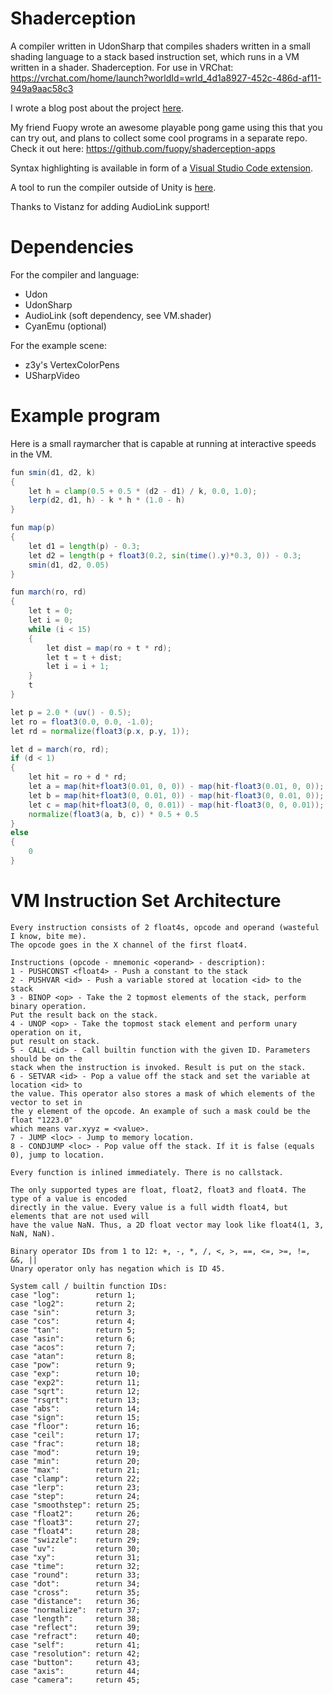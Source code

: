 # Shaderception
A compiler written in UdonSharp that compiles shaders written in a small shading language to a stack based instruction set, which runs in a VM written in a shader. Shaderception. For use in VRChat: https://vrchat.com/home/launch?worldId=wrld_4d1a8927-452c-486d-af11-949a9aac58c3

I wrote a blog post about the project [here](https://pema.dev/2022/04/28/shaderception/).

My friend Fuopy wrote an awesome playable pong game using this that you can try out, and plans to collect some cool programs in a separate repo. Check it out here: https://github.com/fuopy/shaderception-apps

Syntax highlighting is available in form of a [Visual Studio Code extension](https://marketplace.visualstudio.com/items?itemName=Pema99.psl).

A tool to run the compiler outside of Unity is [here](https://github.com/pema99/shaderception-standalone).

Thanks to Vistanz for adding AudioLink support!

# Dependencies
For the compiler and language:
- Udon
- UdonSharp
- AudioLink (soft dependency, see VM.shader)
- CyanEmu (optional)

For the example scene:
- z3y's VertexColorPens
- USharpVideo

# Example program
Here is a small raymarcher that is capable at running at interactive speeds in the VM.

```glsl
fun smin(d1, d2, k)
{
    let h = clamp(0.5 + 0.5 * (d2 - d1) / k, 0.0, 1.0);
    lerp(d2, d1, h) - k * h * (1.0 - h)
}

fun map(p)
{
    let d1 = length(p) - 0.3;
    let d2 = length(p + float3(0.2, sin(time().y)*0.3, 0)) - 0.3;
    smin(d1, d2, 0.05)
}

fun march(ro, rd)
{
    let t = 0;
    let i = 0;
    while (i < 15)
    {
        let dist = map(ro + t * rd);
        let t = t + dist;
        let i = i + 1;
    }
    t
}

let p = 2.0 * (uv() - 0.5);
let ro = float3(0.0, 0.0, -1.0);
let rd = normalize(float3(p.x, p.y, 1));

let d = march(ro, rd);
if (d < 1)
{
    let hit = ro + d * rd;
    let a = map(hit+float3(0.01, 0, 0)) - map(hit-float3(0.01, 0, 0));
    let b = map(hit+float3(0, 0.01, 0)) - map(hit-float3(0, 0.01, 0));
    let c = map(hit+float3(0, 0, 0.01)) - map(hit-float3(0, 0, 0.01));
    normalize(float3(a, b, c)) * 0.5 + 0.5
}
else
{
    0
}
```



# VM Instruction Set Architecture 

```
Every instruction consists of 2 float4s, opcode and operand (wasteful I know, bite me).
The opcode goes in the X channel of the first float4.

Instructions (opcode - mnemonic <operand> - description):
1 - PUSHCONST <float4> - Push a constant to the stack
2 - PUSHVAR <id> - Push a variable stored at location <id> to the stack
3 - BINOP <op> - Take the 2 topmost elements of the stack, perform binary operation.
Put the result back on the stack.
4 - UNOP <op> - Take the topmost stack element and perform unary operation on it,
put result on stack.
5 - CALL <id> - Call builtin function with the given ID. Parameters should be on the
stack when the instruction is invoked. Result is put on the stack.
6 - SETVAR <id> - Pop a value off the stack and set the variable at location <id> to
the value. This operator also stores a mask of which elements of the vector to set in
the y element of the opcode. An example of such a mask could be the float "1223.0"
which means var.xyyz = <value>.
7 - JUMP <loc> - Jump to memory location.
8 - CONDJUMP <loc> - Pop value off the stack. If it is false (equals 0), jump to location.

Every function is inlined immediately. There is no callstack.

The only supported types are float, float2, float3 and float4. The type of a value is encoded
directly in the value. Every value is a full width float4, but elements that are not used will
have the value NaN. Thus, a 2D float vector may look like float4(1, 3, NaN, NaN).

Binary operator IDs from 1 to 12: +, -, *, /, <, >, ==, <=, >=, !=, &&, ||
Unary operator only has negation which is ID 45.

System call / builtin function IDs:
case "log":        return 1;
case "log2":       return 2;
case "sin":        return 3;     
case "cos":        return 4;  
case "tan":        return 5;     
case "asin":       return 6;     
case "acos":       return 7;     
case "atan":       return 8;     
case "pow":        return 9;            
case "exp":        return 10;  
case "exp2":       return 11;       
case "sqrt":       return 12;       
case "rsqrt":      return 13;       
case "abs":        return 14;   
case "sign":       return 15;        
case "floor":      return 16;        
case "ceil":       return 17;        
case "frac":       return 18;        
case "mod":        return 19;                
case "min":        return 20;            
case "max":        return 21;            
case "clamp":      return 22;                    
case "lerp":       return 23;                    
case "step":       return 24;            
case "smoothstep": return 25;
case "float2":     return 26;
case "float3":     return 27;
case "float4":     return 28;
case "swizzle":    return 29;          
case "uv":         return 30;
case "xy":         return 31;
case "time":       return 32;
case "round":      return 33;
case "dot":        return 34;
case "cross":      return 35;
case "distance":   return 36;
case "normalize":  return 37;
case "length":     return 38;
case "reflect":    return 39;
case "refract":    return 40;
case "self":       return 41;
case "resolution": return 42;
case "button":     return 43;
case "axis":       return 44;
case "camera":     return 45;    
```
